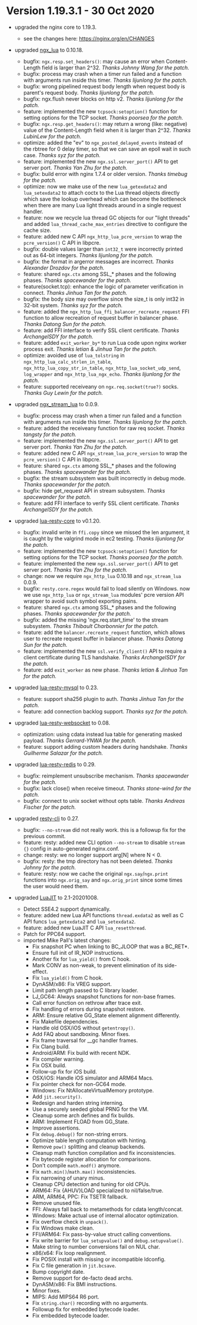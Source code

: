 <!---
    @title         ChangeLog for 1.19.3.x
    @creator       Johnny Wang
    @created       2020-10-30 09:36 GMT
--->

# Version 1.19.3.1 - 30 Oct 2020

* upgraded the nginx core to 1.19.3.
    * see the changes here: https://nginx.org/en/CHANGES

* upgraded [ngx_lua](https://github.com/openresty/lua-nginx-module#readme) to 0.10.18.
    * bugfix: `ngx.resp.set_headers()`: may cause an error when Content-Length field is larger than 2^32. _Thanks Johnny Wang for the patch._
    * bugfix: process may crash when a timer run failed and a function with arguments run inside this timer. _Thanks lijunlong for the patch._
    * bugfix: wrong pipelined request body length when request body is parent's request body. _Thanks lijunlong for the patch._
    * bugfix: ngx.flush never blocks on http v2. _Thanks lijunlong for the patch._
    * feature: implemented the new `tcpsock:setoption()` function for setting options for the TCP socket. _Thanks poorsea for the patch._
    * bugfix: `ngx.resp.get_headers()`: may return a wrong (like: negative) value of the Content-Length field when it is larger than 2^32. _Thanks LubinLew for the patch._
    * optimize: added the "ev" to `ngx_posted_delayed_events` instead of the rbtree for 0 delay timer, so that we can save an epoll wait in such case. _Thanks syz for the patch._
    * feature: implemented the new `ngx.ssl.server_port()` API to get server port. _Thanks Yan Zhu for the patch._
    * bugfix: build error with nginx 1.7.4 or older version. _Thanks timebug for the patch._
    * optimize: now we make use of the new `lua_getexdata2` and `lua_setexdata2` to attach coctx to the Lua thread objects directly which save the lookup overhead which can become the bottleneck when there are many Lua light threads around in a single request handler.
    * feature: now we recycle lua thread GC objects for our "light threads" and added `lua_thread_cache_max_entries` directive to configure the cache size.
    * feature: added new C API `ngx_http_lua_pcre_version` to wrap the `pcre_version()` C API in libpcre.
    * bugfix: double values larger than `int32_t` were incorrectly printed out as 64-bit integers. _Thanks lijunlong for the patch._
    * bugfix: the format in argerror messages are incorrect. _Thanks Alexander Drozdov for the patch._
    * feature: shared `ngx.ctx` among SSL_* phases and the following phases. _Thanks spacewander for the patch._
    * feature(socket.tcp): enhance the logic of parameter verification in connect. _Thanks Jinhua Tan for the patch._
    * bugfix: the body size may overflow since the size_t is only int32 in 32-bit system. _Thanks syz for the patch._
    * feature: added the `ngx_http_lua_ffi_balancer_recreate_request` FFI function to allow recreation of request buffer in balancer phase. _Thanks Datong Sun for the patch._
    * feature: add FFI interface to verify SSL client certificate. _Thanks ArchangelSDY for the patch._
    * feature: added `exit_worker_by*` to run Lua code upon nginx worker process exit. _Thanks letian & Jinhua Tan for the patch._
    * optimize: avoided use of `lua_tolstring` in `ngx_http_lua_calc_strlen_in_table`, `ngx_http_lua_copy_str_in_table`, `ngx_http_lua_socket_udp_send`, `log_wrapper` and `ngx_http_lua_ngx_echo`. _Thanks lijunlong for the patch._
    * feature: supported receiveany on `ngx.req.socket(true?)` socks. _Thanks Guy Lewin for the patch._

* upgraded [ngx_stream_lua](https://github.com/openresty/stream-lua-nginx-module#readme) to 0.0.9.
    * bugfix: process may crash when a timer run failed and a function with arguments run inside this timer. _Thanks lijunlong for the patch._
    * feature: added the receiveany function for raw req socket. _Thanks tangsty for the patch._
    * feature: implemented the new `ngx.ssl.server_port()` API to get server port. _Thanks Yan Zhu for the patch._
    * feature: added new C API `ngx_stream_lua_pcre_version` to wrap the `pcre_version()` C API in libpcre.
    * feature: shared `ngx.ctx` among SSL_* phases and the following phases. _Thanks spacewander for the patch._
    * bugfix: the stream subsystem was built incorrectly in debug mode. _Thanks spacewander for the patch._
    * bugfix: hide get_request API in stream subsystem. _Thanks spacewander for the patch._
    * feature: add FFI interface to verify SSL client certificate. _Thanks ArchangelSDY for the patch._

* upgraded [lua-resty-core](https://github.com/openresty/lua-resty-core#readme) to v0.1.20.
    * bugfix: invalid write in `ffi.copy` since we missed the len argument, it is caught by the valgrind mode in ec2 testing. _Thanks lijunlong for the patch._
    * feature: implemented the new `tcpsock:setoption()` function for setting options for the TCP socket. _Thanks poorsea for the patch._
    * feature: implemented the new `ngx.ssl.server_port()` API to get server port. _Thanks Yan Zhu for the patch._
    * change: now we require `ngx_http_lua` 0.10.18 and `ngx_stream_lua` 0.0.9.
    * bugfix: `resty.core.regex` would fail to load silently on Windows. now we use `ngx_http_lua` or `ngx_stream_lua` modules' pcre version API wrapper to avoid such symbol exporting pains.
    * feature: shared `ngx.ctx` among SSL_* phases and the following phases. _Thanks spacewander for the patch._
    * bugfix: added the missing 'ngx.req.start_time' to the stream subsystem. _Thanks Thibault Charbonnier for the patch._
    * feature: add the `balancer.recreate_request` function, which allows user to recreate request buffer in balancer phase. _Thanks Datong Sun for the patch._
    * feature: implemented the new `ssl.verify_client()` API to require a client certificate during TLS handshake. _Thanks ArchangelSDY for the patch._
    * feature: add `exit_worker` as new phase. _Thanks letian & Jinhua Tan for the patch._

* upgraded [lua-resty-mysql](https://github.com/openresty/lua-resty-mysql#readme) to 0.23.
    * feature: support sha256 plugin to auth. _Thanks Jinhua Tan for the patch._
    * feature: add connection backlog support. _Thanks syz for the patch._

* upgraded [lua-resty-websocket](https://github.com/openresty/lua-resty-websocket#readme) to 0.08.
    * optimization: using cdata instead lua table for generating masked payload. _Thanks Gerrard-YNWA for the patch._
    * feature: support adding custom headers during handshake. _Thanks Guilherme Salazar for the patch._

* upgraded [lua-resty-redis](https://github.com/openresty/lua-resty-redis#readme) to 0.29.
    * bugfix: reimplement unsubscribe mechanism. _Thanks spacewander for the patch._
    * bugfix: lack close() when receive timeout. _Thanks stone-wind for the patch._
    * bugfix: connect to unix socket without opts table. _Thanks Andreas Fischer for the patch._

* upgraded [resty-cli](https://github.com/openresty/resty-cli#readme) to 0.27.
    * bugfix: `--no-stream` did not really work. this is a followup fix for the previous commit.
    * feature: resty: added new CLI option `--no-stream` to disable `stream {}` config in auto-generated nginx.conf.
    * change: resty: we no longer support arg[N] where N < 0.
    * bugfix: resty: the tmp directory has not been deleted. _Thanks Johnny for the patch._
    * feature: resty: now we cache the original `ngx.say`/`ngx.print` functions into `ngx.orig_say` and `ngx.orig_print` since some times the user would need them.

* upgraded [LuaJIT](https://github.com/openresty/luajit2) to 2.1-20201008.
    * Detect SSE4.2 support dynamically.
    * feature: added new Lua API functions `thread.exdata2` as well as C API funcs `lua_getexdata2` and `lua_setexdata2`.
    * feature: added new LuaJIT C API `lua_resetthread`.
    * Patch for PPC64 support.
    * imported Mike Pall's latest changes:
        * Fix snapshot PC when linking to BC_JLOOP that was a BC_RET*.
        * Ensure full init of IR_NOP instructions.
        * Another fix for `lua_yield()` from C hook.
        * Mark CONV as non-weak, to prevent elimination of its side-effect.
        * Fix `lua_yield()` from C hook.
        * DynASM/x86: Fix VREG support.
        * Limit path length passed to C library loader.
        * LJ_GC64: Always snapshot functions for non-base frames.
        * Call error function on rethrow after trace exit.
        * Fix handling of errors during snapshot restore.
        * ARM: Ensure relative GG_State element alignment differently.
        * Fix Makefile dependencies.
        * Handle old OSX/iOS without `getentropy()`.
        * Add FAQ about sandboxing. Minor fixes.
        * Fix frame traversal for __gc handler frames.
        * Fix Clang build.
        * Android/ARM: Fix build with recent NDK.
        * Fix compiler warning.
        * Fix OSX build.
        * Follow-up fix for iOS build.
        * OSX/iOS: Handle iOS simulator and ARM64 Macs.
        * Fix pointer check for non-GC64 mode.
        * Windows: Fix NtAllocateVirtualMemory prototype.
        * Add `jit.security()`.
        * Redesign and harden string interning.
        * Use a securely seeded global PRNG for the VM.
        * Cleanup some arch defines and fix builds.
        * ARM: Implement FLOAD from GG_State.
        * Improve assertions.
        * Fix `debug.debug()` for non-string errors.
        * Optimize table length computation with hinting.
        * Remove `pow()` splitting and cleanup backends.
        * Cleanup math function compilation and fix inconsistencies.
        * Fix bytecode register allocation for comparisons.
        * Don't compile `math.modf()` anymore.
        * Fix `math.min()`/`math.max()` inconsistencies.
        * Fix narrowing of unary minus.
        * Cleanup CPU detection and tuning for old CPUs.
        * ARM64: Fix {AHUV}LOAD specialized to nil/false/true.
        * ARM, ARM64, PPC: Fix TSETR fallback.
        * Remove unused file.
        * FFI: Always fall back to metamethods for cdata length/concat.
        * Windows: Make actual use of internal allocator optimization.
        * Fix overflow check in `unpack()`.
        * Fix Windows make clean.
        * FFI/ARM64: Fix pass-by-value struct calling conventions.
        * Fix write barrier for `lua_setupvalue()` and `debug.setupvalue()`.
        * Make string to number conversions fail on NUL char.
        * x86/x64: Fix loop realignment.
        * Fix POSIX install with missing or incompatible ldconfig.
        * Fix C file generation in `jit.bcsave`.
        * Bump copyright date.
        * Remove support for de-facto dead archs.
        * DynASM/x86: Fix BMI instructions.
        * Minor fixes.
        * MIPS: Add MIPS64 R6 port.
        * Fix `string.char()` recording with no arguments.
        * Followup fix for embedded bytecode loader.
        * Fix embedded bytecode loader.

